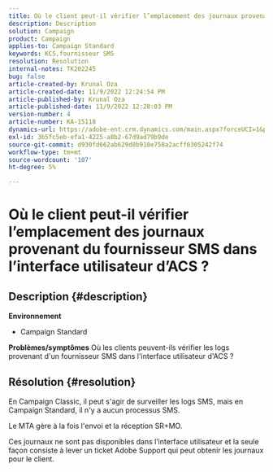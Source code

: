 ```yaml
---
title: Où le client peut-il vérifier l’emplacement des journaux provenant du fournisseur SMS dans l’interface utilisateur d’ACS ?
description: Description
solution: Campaign
product: Campaign
applies-to: Campaign Standard
keywords: KCS,fournisseur SMS
resolution: Resolution
internal-notes: TK202245
bug: false
article-created-by: Krunal Oza
article-created-date: 11/9/2022 12:24:54 PM
article-published-by: Krunal Oza
article-published-date: 11/9/2022 12:28:03 PM
version-number: 4
article-number: KA-15118
dynamics-url: https://adobe-ent.crm.dynamics.com/main.aspx?forceUCI=1&pagetype=entityrecord&etn=knowledgearticle&id=54638f7f-2960-ed11-9562-6045bd0067ea
exl-id: 3b5fc5eb-efa1-4225-a8b2-67d9ad79b9de
source-git-commit: d930fd662ab629d8b910e758a2acff6305242f74
workflow-type: tm+mt
source-wordcount: '107'
ht-degree: 5%

---
```


# Où le client peut-il vérifier l’emplacement des journaux provenant du fournisseur SMS dans l’interface utilisateur d’ACS ?

## Description {#description}

<b>Environnement</b>
- Campaign Standard



<b>Problèmes/symptômes</b>
Où les clients peuvent-ils vérifier les logs provenant d&#39;un fournisseur SMS dans l&#39;interface utilisateur d&#39;ACS ?


## Résolution {#resolution}


En Campaign Classic, il peut s&#39;agir de surveiller les logs SMS, mais en Campaign Standard, il n&#39;y a aucun processus SMS.

Le MTA gère à la fois l&#39;envoi et la réception SR+MO.

Ces journaux ne sont pas disponibles dans l’interface utilisateur et la seule façon consiste à lever un ticket Adobe Support qui peut obtenir les journaux pour le client.
